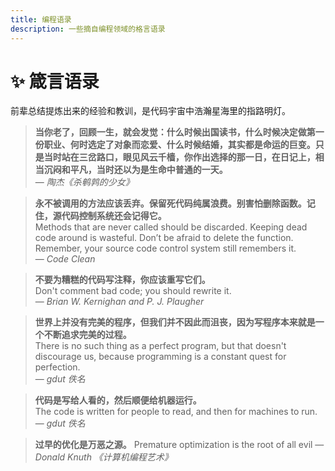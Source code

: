 ```yaml
---
title: 编程语录
description: 一些摘自编程领域的格言语录
---
```


# ✨ 箴言语录

前辈总结提炼出来的经验和教训，是代码宇宙中浩瀚星海里的指路明灯。

> **当你老了，回顾一生，就会发觉：什么时候出国读书，什么时候决定做第一份职业、何时选定了对象而恋爱、什么时候结婚，其实都是命运的巨变。只是当时站在三岔路口，眼见风云千樯，你作出选择的那一日，在日记上，相当沉闷和平凡，当时还以为是生命中普通的一天。**     
> — *陶杰《杀鹌鹑的少女》*

> **永不被调用的方法应该丢弃。保留死代码纯属浪费。别害怕删除函数。记住，源代码控制系统还会记得它。**   
> Methods that are never called should be discarded. Keeping dead code around is wasteful. Don’t be afraid to delete the function. Remember, your source code control system still remembers it.   
> — *Code Clean*

> **不要为糟糕的代码写注释，你应该重写它们。**   
> Don't comment bad code; you should rewrite it.   
> — *Brian W. Kernighan and P. J. Plaugher*

> **世界上并没有完美的程序，但我们并不因此而沮丧，因为写程序本来就是一个不断追求完美的过程。**   
> There is no such thing as a perfect program, but that doesn't discourage us, because programming is a constant quest for perfection.   
> — *gdut 佚名*

> **代码是写给人看的，然后顺便给机器运行。**  
> The code is written for people to read, and then for machines to run.     
> — *gdut 佚名*

> **过早的优化是万恶之源。**
> Premature optimization is the root of all evil
> — *Donald Knuth 《计算机编程艺术》*

